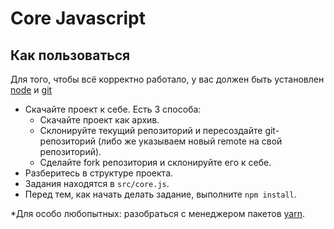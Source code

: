 # Core Javascript

## Как пользоваться

Для того, чтобы всё корректно работало, у вас должен быть установлен [node](https://nodejs.org/en/)
и [git](https://git-scm.com/)

- Скачайте проект к себе. Есть 3 способа:
    - Скачайте проект как архив.
    - Склонируйте текущий репозиторий и пересоздайте git-репозиторий (либо же указываем новый remote на свой
      репозиторий).
    - Сделайте fork репозитория и склонируйте его к себе.
- Разберитесь в структуре проекта.
- Задания находятся в `src/core.js`.
- Перед тем, как начать делать задание, выполните `npm install`.

\*Для особо любопытных: разобраться с менеджером пакетов [yarn](https://yarnpkg.com/getting-started).
